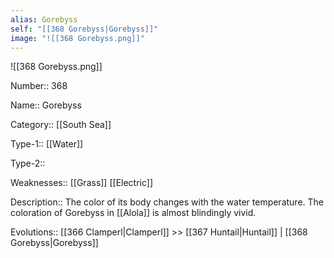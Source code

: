 ```yaml
---
alias: Gorebyss
self: "[[368 Gorebyss|Gorebyss]]"
image: "![[368 Gorebyss.png]]"
---
```


![[368 Gorebyss.png]]


Number:: 368

Name:: Gorebyss

Category:: [[South Sea]]

Type-1:: [[Water]]

Type-2:: 

Weaknesses:: [[Grass]] [[Electric]]

Description:: The color of its body changes with the water temperature. The coloration of Gorebyss in [[Alola]] is almost blindingly vivid.

Evolutions:: [[366 Clamperl|Clamperl]] >> [[367 Huntail|Huntail]] | [[368 Gorebyss|Gorebyss]]